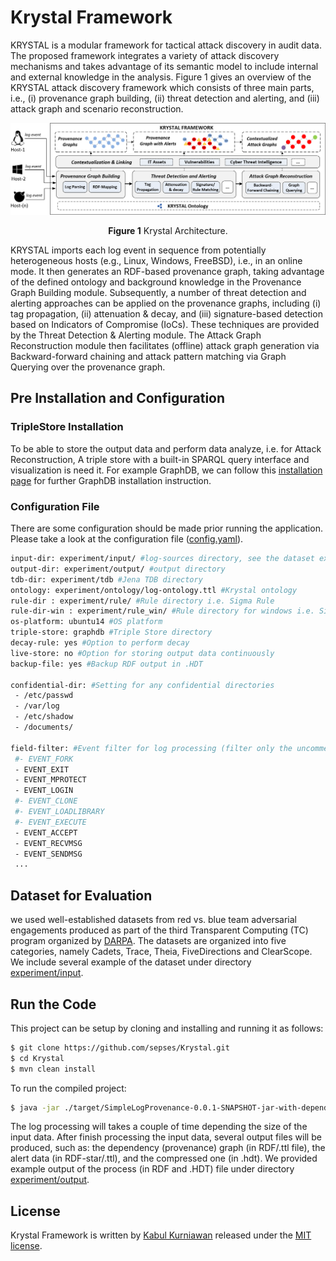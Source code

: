 # Krystal Framework
KRYSTAL is a modular framework for tactical attack discovery in audit data. The proposed framework integrates a variety of attack discovery mechanisms and takes advantage of its semantic model to include internal and external knowledge in the analysis. Figure 1 gives an overview of the KRYSTAL attack discovery framework which consists of three main parts, i.e., (i) provenance graph building, (ii) threat detection and alerting, and (iii) attack graph and scenario reconstruction.

![ ](https://raw.githubusercontent.com/kabulkurniawan/Krystal/main/architecture-latest3.png)<p align="center"> **Figure 1** Krystal Architecture.

KRYSTAL imports each log event in sequence from potentially heterogeneous hosts (e.g., Linux, Windows, FreeBSD), i.e., in an online mode. It then generates an RDF-based provenance graph, taking advantage of the defined ontology and background knowledge in the Provenance Graph Building module. Subsequently, a number of threat detection and alerting approaches can be applied on the provenance graphs, including (i) tag propagation, (ii) attenuation & decay, and (iii) signature-based detection based on Indicators of Compromise (IoCs). These techniques are provided by the Threat Detection & Alerting module. The Attack Graph Reconstruction module then facilitates (offline) attack graph generation via Backward-forward chaining and attack pattern matching via Graph Querying over the provenance graph. 

## Pre Installation and Configuration

### TripleStore Installation
To be able to store the output data and perform data analyze, i.e. for Attack Reconstruction, A triple store with a built-in SPARQL query interface and visualization is need it. For example GraphDB, we can follow this [installation page](https://graphdb.ontotext.com/documentation/standard/installation.html) for further GraphDB installation instruction. 

### Configuration File
There are some configuration should be made prior running the application. Please take a look at the configuration file ([config.yaml](https://github.com/sepses/Krystal/blob/main/config.yaml)).


```bash
input-dir: experiment/input/ #log-sources directory, see the dataset example
output-dir: experiment/output/ #output directory 
tdb-dir: experiment/tdb #Jena TDB directory
ontology: experiment/ontology/log-ontology.ttl #Krystal ontology
rule-dir : experiment/rule/ #Rule directory i.e. Sigma Rule
rule-dir-win : experiment/rule_win/ #Rule directory for windows i.e. Sigma Rule for windows 
os-platform: ubuntu14 #OS platform
triple-store: graphdb #Triple Store directory
decay-rule: yes #Option to perform decay
live-store: no #Option for storing output data continuously
backup-file: yes #Backup RDF output in .HDT

confidential-dir: #Setting for any confidential directories
 - /etc/passwd 
 - /var/log
 - /etc/shadow
 - /documents/

field-filter: #Event filter for log processing (filter only the uncommented events (event with #))
 #- EVENT_FORK
 - EVENT_EXIT
 - EVENT_MPROTECT
 - EVENT_LOGIN
 #- EVENT_CLONE
 #- EVENT_LOADLIBRARY
 #- EVENT_EXECUTE
 - EVENT_ACCEPT
 - EVENT_RECVMSG
 - EVENT_SENDMSG
 ...
```

## Dataset for Evaluation
we used well-established datasets from red vs. blue team adversarial engagements produced as part of the third Transparent Computing (TC) program organized by [DARPA](https://drive.google.com/drive/folders/1QlbUFWAGq3Hpl8wVdzOdIoZLFxkII4EK). The datasets are organized into five categories, namely Cadets, Trace, Theia, FiveDirections and ClearScope. We include several example of the dataset under directory [experiment/input](https://github.com/sepses/Krystal/tree/main/experiment/input).

## Run the Code

This project can be setup by cloning and installing and running it as follows:

```bash
$ git clone https://github.com/sepses/Krystal.git
$ cd Krystal
$ mvn clean install
```
To run the compiled project: 

```bash
$ java -jar ./target/SimpleLogProvenance-0.0.1-SNAPSHOT-jar-with-dependencies.jar
```
The log processing will takes a couple of time depending the size of the input data. After finish processing the input data, several output files will be produced, such as: the dependency (provenance) graph (in RDF/.ttl file), the alert data (in RDF-star/.ttl), and the compressed one (in .hdt). We provided example output of the process (in RDF and .HDT) file under directory [experiment/output](https://github.com/sepses/Krystal/tree/main/experiment/output).


## License

Krystal Framework is written by [Kabul Kurniawan](https://kabulkurniawan.github.io/) released under the [MIT license](http://opensource.org/licenses/MIT).

